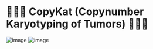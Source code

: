 # 🧬🧬🧬 CopyKat (Copynumber Karyotyping of Tumors) 🧬🧬🧬 

![image](https://github.com/user-attachments/assets/5d61b0e0-9fb0-4be7-8a69-3f154ddd0f2b)
![image](https://github.com/user-attachments/assets/b2f46240-8285-488f-a9bd-69a9d1075ef4)
